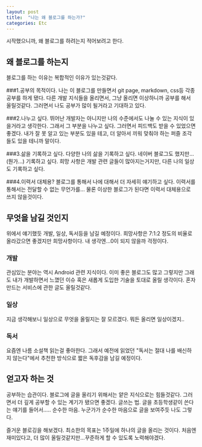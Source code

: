 ```yaml
---
layout: post
title:  "나는 왜 블로그를 하는가?"
categories: Etc
---
```


시작했으니까, 왜 블로그를 하려는지 적어보려고 한다.

## 왜 블로그를 하는지
블로그를 하는 이유는 복합적인 이유가 있는것같다.

###1.공부의 목적이다.
  나는 이 블로그를 만들면서 git page, markdown, css등 각종 공부를 하게 됐다.
  다른 개발 지식들을 올리면서, 그냥 올리면 이상하니까 공부를 해서 올릴것같다.
  그러면서 나도 공부가 많이 될거라고 기대하고 있다.

###2.나누고 싶다.
  뛰어난 개발자는 아니지만 나의 수준에서도 나눌 수 있는 지식이 있을거라고 생각한다.
  그래서 그 부분을 나누고 싶다. 그러면서 피드백도 받을 수 있었으면 좋겠다.
  내가 잘 못 알고 있는 부분도 있을 테고, 더 알아서 끼워 맞춰야 하는 퍼즐 조각들도 있을 테니까 말이다.

###3.삶을 기록하고 싶다.
  다양한 나의 삶을 기록하고 싶다. 네이버 블로그도 했지만...(뭔가...) 기록하고 싶다.
  희망 사항은 개발 관련 글들이 많아지는거지만, 다른 나의 일상도 기록하고 싶다.

###4.이력서 대체용?
  블로그를 통해서 나에 대해서 더 자세히 얘기하고 싶다. 이력서를 통해서는 전달할 수 없는 무언가를...
  물론 이상한 블로그가 된다면 이력서 대체용으로 쓰지 않을것이다.

## 무엇을 남길 것인지
  위에서 얘기했듯 개발, 일상, 독서등을 남길 예정이다. 희망사항은 7:1:2 정도의 비율로 올라갔으면 좋겠지만
  희망사항이다. 내 생각엔...0이 되지 않을까 걱정이다.

### 개발
  관심있는 분야는 역시 Android 관련 지식이다. 이미 좋은 블로그도 많고 그렇지만 그래도 내가 개발하면서
  느꼈던 이슈 혹은 새롭게 도입한 기술을 토대로 올릴 생각이다.
  혼자 만드는 서비스에 관한 글도 올릴것같다.

### 일상
  지금 생각해보니 일상으로 무엇을 올릴지는 잘 모르겠다. 뭐든 올리면 일상이겠지..

### 독서
  요즘엔 나름 소설책 읽는걸 좋아한다. 그래서 예전에 읽었던 "독서는 절대 나를 배신하지 않는다"에서 추천한 방식으로
  짧은 독후감을 남길 예정이다.

## 얻고자 하는 것
  공부하는 습관이다. 블로그에 글을 올리기 위해서는 얕은 지식으로는 힘들것같다. 그러면서 더 깊게 공부할 수 있는 계기가 됐으면 좋겠다.
  글쓰는 법. 글을 초등학생같이 쓴다는 얘기를 들어서.....
  순수한 마음. 누군가가 순수한 마음으로 글을 보여주듯 나도 그렇다.

  즐거운 블로깅을 해보겠다. 최소한의 목표는 1주일에 하나의 글을 올리는 것이다. 처음엔 재미있다고, 더 많이 올릴것같지만...꾸준하게 할 수 있도록 노력해야겠다.
